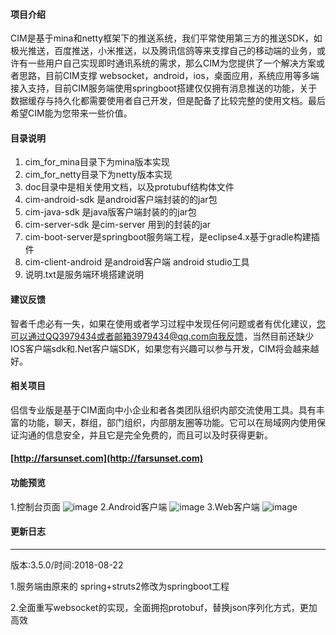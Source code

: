 #### 项目介绍
CIM是基于mina和netty框架下的推送系统，我们平常使用第三方的推送SDK，如极光推送，百度推送，小米推送，以及腾讯信鸽等来支撑自己的移动端的业务，或许有一些用户自己实现即时通讯系统的需求，那么CIM为您提供了一个解决方案或者思路，目前CIM支撑 websocket，android，ios，桌面应用，系统应用等多端接入支持，目前CIM服务端使用springboot搭建仅仅拥有消息推送的功能，关于数据缓存与持久化都需要使用者自己开发，但是配备了比较完整的使用文档。最后希望CIM能为您带来一些价值。
   

#### 目录说明

1. cim_for_mina目录下为mina版本实现
2. cim_for_netty目录下为netty版本实现
3. doc目录中是相关使用文档，以及protubuf结构体文件
5. cim-android-sdk 是android客户端封装的的jar包
6. cim-java-sdk 是java版客户端封装的的jar包
7. cim-server-sdk 是cim-server 用到的封装的jar
8. cim-boot-server是springboot服务端工程，是eclipse4.x基于gradle构建插件
9. cim-client-android 是android客户端  android studio工具
10. 说明.txt是服务端环境搭建说明


#### 建议反馈

智者千虑必有一失，如果在使用或者学习过程中发现任何问题或者有优化建议，您可以通过QQ3979434或者邮箱3979434@qq.com向我反馈，当然目前还缺少IOS客户端sdk和.Net客户端SDK，如果您有兴趣可以参与开发，CIM将会越来越好。
 

#### 相关项目

侣信专业版是基于CIM面向中小企业和者各类团队组织内部交流使用工具。具有丰富的功能，聊天，群组，部门组织，内部朋友圈等功能。它可以在局域网内使用保证沟通的信息安全，并且它是完全免费的，而且可以及时获得更新。
#### [http://farsunset.com](http://farsunset.com)

#### 功能预览

1.控制台页面
![image](http://staticres.oss-cn-hangzhou.aliyuncs.com/cim-server.png)
2.Android客户端
![image](http://staticres.oss-cn-hangzhou.aliyuncs.com/cim-android_client.png)
3.Web客户端
![image](http://staticres.oss-cn-hangzhou.aliyuncs.com/cim-server-message.png)


#### 更新日志
-------------------------------------------------------------------------------------------
版本:3.5.0/时间:2018-08-22

1.服务端由原来的 spring+struts2修改为springboot工程

2.全面重写websocket的实现，全面拥抱protobuf，替换json序列化方式，更加高效


 
 